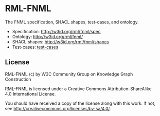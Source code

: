 # RML-FNML

The FNML specification, SHACL shapes, test-cases, and ontology.

- Specification: http://w3id.org/rml/fnml/spec
- Ontology: http://w3id.org/rml/fnml/
- SHACL shapes: http://w3id.org/rml/fnml/shapes
- Test-cases: [test-cases](./test-cases)

## License

RML-FNML (c) by W3C Community Group on Knowledge Graph Construction

RML-FNML is licensed under a
Creative Commons Attribution-ShareAlike 4.0 International License.

You should have received a copy of the license along with this
work.  If not, see <http://creativecommons.org/licenses/by-sa/4.0/>.

